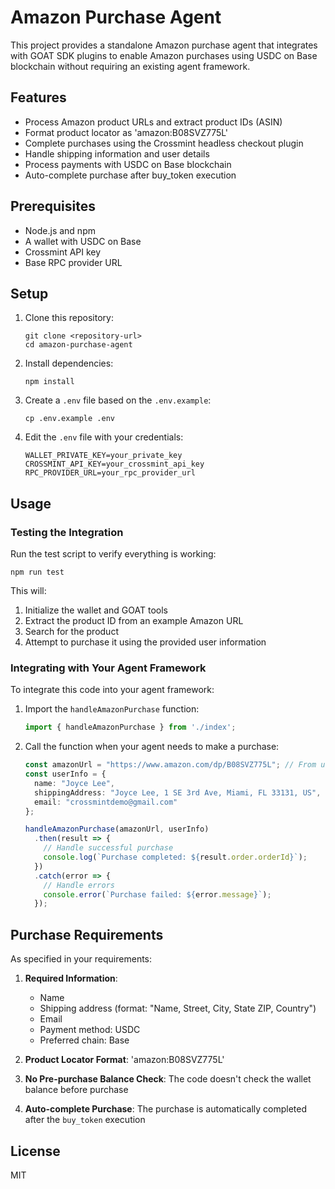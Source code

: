 # Amazon Purchase Agent

This project provides a standalone Amazon purchase agent that integrates with GOAT SDK plugins to enable Amazon purchases using USDC on Base blockchain without requiring an existing agent framework.

## Features

- Process Amazon product URLs and extract product IDs (ASIN)
- Format product locator as 'amazon:B08SVZ775L'
- Complete purchases using the Crossmint headless checkout plugin
- Handle shipping information and user details
- Process payments with USDC on Base blockchain
- Auto-complete purchase after buy_token execution

## Prerequisites

- Node.js and npm
- A wallet with USDC on Base
- Crossmint API key
- Base RPC provider URL

## Setup

1. Clone this repository:
   ```
   git clone <repository-url>
   cd amazon-purchase-agent
   ```

2. Install dependencies:
   ```
   npm install
   ```

3. Create a `.env` file based on the `.env.example`:
   ```
   cp .env.example .env
   ```

4. Edit the `.env` file with your credentials:
   ```
   WALLET_PRIVATE_KEY=your_private_key
   CROSSMINT_API_KEY=your_crossmint_api_key
   RPC_PROVIDER_URL=your_rpc_provider_url
   ```

## Usage

### Testing the Integration

Run the test script to verify everything is working:

```
npm run test
```

This will:
1. Initialize the wallet and GOAT tools
2. Extract the product ID from an example Amazon URL
3. Search for the product
4. Attempt to purchase it using the provided user information

### Integrating with Your Agent Framework

To integrate this code into your agent framework:

1. Import the `handleAmazonPurchase` function:
   ```typescript
   import { handleAmazonPurchase } from './index';
   ```

2. Call the function when your agent needs to make a purchase:
   ```typescript
   const amazonUrl = "https://www.amazon.com/dp/B08SVZ775L"; // From user input
   const userInfo = {
     name: "Joyce Lee",
     shippingAddress: "Joyce Lee, 1 SE 3rd Ave, Miami, FL 33131, US",
     email: "crossmintdemo@gmail.com"
   };

   handleAmazonPurchase(amazonUrl, userInfo)
     .then(result => {
       // Handle successful purchase
       console.log(`Purchase completed: ${result.order.orderId}`);
     })
     .catch(error => {
       // Handle errors
       console.error(`Purchase failed: ${error.message}`);
     });
   ```

## Purchase Requirements

As specified in your requirements:

1. **Required Information**:
   - Name
   - Shipping address (format: "Name, Street, City, State ZIP, Country")
   - Email
   - Payment method: USDC
   - Preferred chain: Base

2. **Product Locator Format**: 'amazon:B08SVZ775L'

3. **No Pre-purchase Balance Check**: The code doesn't check the wallet balance before purchase

4. **Auto-complete Purchase**: The purchase is automatically completed after the `buy_token` execution

## License

MIT
